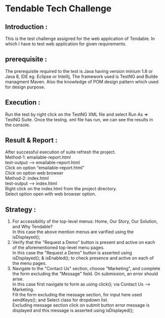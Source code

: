 # Tendable Tech Challenge
## Introduction :
This is the test challenge assigned for the web application of Tendable. In which I have to test web application for given requirements.
## prerequisite :
The prerequisite required to the test is Java having version minium 1.8 or Java 8, IDE eg. Eclipse or Intellij, The framework used is TestNG and Builde managment Maven. Also the knowledge of POM design pattern which used for design purpose.
## Execution :
Run the test by right click on the TestNG XML file and select Run As => TestNG Suite. Once the testng. xml file has run, we can see the results in the console.
## Result & Report : 
After successful execution of suite refresh the project.
<br> Method-1: emailable-report.html
<br> test-output --> emailable-report.html
<br> Click on option “emailable-report.html”
<br> Click on option web browser
<br> Method-2: index.html
<br> test-output --> index.html
<br> Right click on the index.html from the project directory.
<br> Select option open with web browser option.
## Strategy : 
1. For accessibility of the top-level menus: Home, Our Story, Our Solution, and Why Tendable?
<br> In this case the above mention menus are varified using the isDisplayed();
2. Verify that the "Request a Demo" button is present and active on each of the aforementioned top-level menu pages.
<br> In this case the "Request a Demo" button is asserted using isDisplayed(); & isEnabled(); to check presence and active on each of the menu pages.
3. Navigate to the "Contact Us" section, choose "Marketing", and complete the form excluding the "Message" field. On submission, an error should arise.
<br> In this case first navigate to form as using click(); via Contact Us --> Marketing.
<br> Fill the form excluding the message section, for input here used sendKeys(); and Select class for dropdown list.
<br> Excluding message section click on submit button error message is displayed and this message is asserted using isDisplayed();
